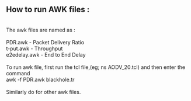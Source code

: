 ## How to run AWK files :
<br/>
The awk files are named as :
<br/><br/>
PDR.awk - Packet Delivery Ratio
<br/>
t-put.awk - Throughput
<br/>
e2edelay.awk - End to End Delay
<br/><br/>
To run awk file, first run the tcl file,(eg; ns AODV_20.tcl) and then enter the command
<br/>
awk -f PDR.awk blackhole.tr
<br/><br/>
Similarly do for other awk files.
